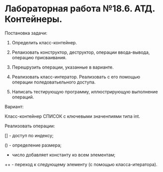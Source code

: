 # Лабораторная работа №18.6. АТД. Контейнеры.

Постановка задачи:

1. Определить класс-контейнер.

2. Релаизовать конструктор, деструктор, операции ввода-вывода, операцию присваивания.

3. Перешрузить операции, указанные в варианте.

4. Реализовать класс-интератор. Реализовать с его помощью операции поледоватьельного доступа.

5. Написать тестирующую программу, иллюстрирующую выполнение операций.

Вариант:

Класс-контейнер СПИСОК с ключевыми значенпиями типа int.

Реализовать операции:

[] - доступ по индексу;

() - определение размера;

+ число добавляет константу ко всем элементам;

++ - переход к следующему элементу (с помощью класса-итератора).